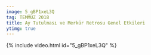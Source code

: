 ```yaml
---
image: 5_gBP1xeL3Q
tag: TEMMUZ 2018
title: Ay Tutulması ve Merkür Retrosu Genel Etkileri
ytimg: true
---
```


{% include video.html id="5_gBP1xeL3Q" %}
